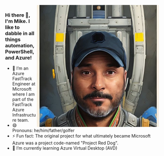 <img align="right" src="https://github.com/mikedzikowski/mikedzikowski/blob/main/me.jpg" alt="AI generated picture of Mike Dzikowski" width=400px />

### Hi there 👋, I'm Mike. I like to dabble in all things automation, PowerShell, and Azure! 

- 🔭 I’m an Azure FastTrack Engineer at Microsoft where I am part of the FastTrack Azure Infrastructure team.
- 😄 Pronouns: he/him/father/golfer
- ⚡ Fun fact: The original project for what ultimately became Microsoft Azure was a project code-named "Project Red Dog".
- 🌱 I’m currently learning Azure Virtual Desktop (AVD)

